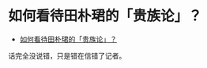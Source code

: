 # 如何看待田朴珺的「贵族论」？

- [如何看待田朴珺的「贵族论」？](https://www.zhihu.com/question/347510965/answer/861700110)


话完全没说错，只是错在信错了记者。